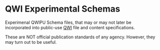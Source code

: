 # QWI Experimental Schemas
Experimenal QWIPU Schema files, that may or may not later be incorporated into public-use [QWI](http://lehd.ces.census.gov/data) file and content specifications. 

These are NOT official publication standards of any agency. However, they may turn out to be useful.
